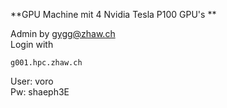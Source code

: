**GPU Machine mit 4 Nvidia Tesla P100 GPU's  **

Admin by gygg@zhaw.ch  
Login with  
```
g001.hpc.zhaw.ch
```
User: voro  
Pw: shaeph3E

